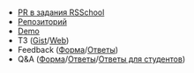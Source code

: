 #

- [PR в задания RSSchool](https://github.com/rolling-scopes-school/tasks/pull/1714)
- [Репозиторий](https://github.com/EternalRival/wheel-of-fortune)
- [Demo](https://er-wof-demo.netlify.app/)
- ТЗ ([Gist](https://gist.github.com/EternalRival/7066f41ab827f67206a367cde6eea3a0)/[Web](https://er-wof-demo.netlify.app/tor/))
- Feedback ([Форма](https://docs.google.com/forms/d/1CE_wSJAci1FnqC_jiYZfN7YV35n6W6gPP6h__BZFVxM/edit)/[Ответы](https://docs.google.com/spreadsheets/d/1L0Vb6nuGOjUov3eY6DwaF4IABrUJLLuiPHyDK43Fa4Q/edit?resourcekey=&gid=1466052#gid=1466052))
- Q&A ([Форма](https://docs.google.com/forms/d/1_Xdu0OeSDzTTnAUzll3j6V4YqRjZ6zkEVAmL-Ueaknc/edit)/[Ответы](https://docs.google.com/spreadsheets/d/1MZMyL9h9zK6flH3QGuX_7FkrXnRkMOZtbQw5ITsBp-g/edit?resourcekey=&gid=1977116421#gid=1977116421)/[Ответы для студентов](https://docs.google.com/spreadsheets/d/1MZMyL9h9zK6flH3QGuX_7FkrXnRkMOZtbQw5ITsBp-g/pubhtml?gid=1977116421&single=true))
